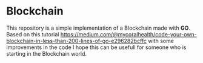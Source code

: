 # Blockchain

This repository is a simple implementation of a Blockchain made with __GO__. Based on this tutorial https://medium.com/@mycoralhealth/code-your-own-blockchain-in-less-than-200-lines-of-go-e296282bcffc with some improvements in the code I hope this can be usefull for someone who is starting in the Blockchain world.